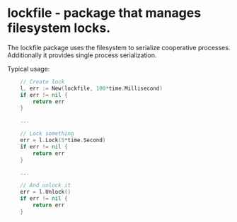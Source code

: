 # lockfile - package that manages filesystem locks.

The lockfile package uses the filesystem to serialize cooperative processes.
Additionally it provides single process serialization.

Typical usage:
```Go
	// Create lock
	l, err := New(lockfile, 100*time.Millisecond)
	if err != nil {
		return err
	}

	...

	// Lock something
	err = l.Lock(5*time.Second)
	if err != nil {
		return err
	}

	...

	// And unlock it
	err = l.Unlock()
	if err != nil {
		return err
	}
```
